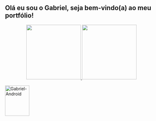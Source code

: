 ## Olá eu sou o Gabriel, seja bem-vindo(a) ao meu portfólio!
<div align="center">
  <a href="https://github.com/Gabriel-LSantos">
  <img height="180em" src="https://github-readme-stats.vercel.app/api?username=Gabriel-LSantos&show_icons=true&theme=dracula&include_all_commits=true&count_private=true"/>
  <img height="180em" src="https://github-readme-stats.vercel.app/api/top-langs/?username=Gabriel-LSantos&layout=compact&langs_count=7&theme=dark"/>
</div>

  <div style="display: inline_block"><br>
  <img align="center" alt="Gabriel-Android" height="100" width="80" src="https://cdn.jsdelivr.net/gh/devicons/devicon/icons/android/android-original-wordmark.svg">
 </div>

  
